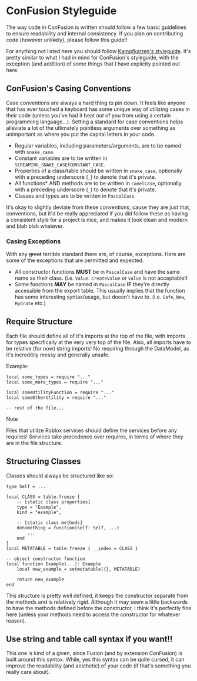 # ConFusion Styleguide

The way code in ConFusion is written should follow a few basic guidelines to ensure readability and internal consistency.
If you plan on contributing code (however unlikely), please follow this guide!!

For anything not listed here you should follow [Kampfkarren's styleguide](https://github.com/Kampfkarren/kampfkarren-luau-guidelines). It's pretty similar to what I had in mind for ConFusion's styleguide, with the exception (and addition) of some things that I have explicity pointed out here.

## ConFusion's Casing Conventions
Case conventions are always a hard thing to pin down. It feels like anyone that has ever touched a keyboard has some unique way of utilizing cases in their code (unless you've had it beat out of you from using a certain programming language...).
Setting a standard for case conventions helps alleviate a lot of the ultimately pointless arguments over something as unimportant as where you put the capital letters in your code.

- Regular variables, including parameters/arguments, are to be named with `snake_case`.
- Constant variables are to be written in `SCREAMING_SNAKE_CASE`/`CONSTANT_CASE`.
- Properties of a class/table should be written in `snake_case`, optionally with a preceding underscore (`_`) to denote that it's private.
- All functions* AND methods are to be written in `camelCase`, optionally with a preceding underscore (`_`) to denote that it's private.
- Classes and types are to be written in `PascalCase`.

It's okay to slightly deviate from these conventions, cause they are just that, conventions, but it'd be really appreciated if you did follow these as having a consistent style for a project is nice, and makes it look clean and modern and blah blah whatever.

### Casing Exceptions
With any ~~great~~ terrible standard there are, of course, exceptions. Here are some of the exceptions that are permitted and expected.
- All constructor functions **MUST** be in `PascalCase` and have the same name as their class. (i.e. `Value`. `createValue` or `value` is not acceptable!)
- Some functions **MAY** be named in `PascalCase` **IF** they're directly accessible from the export table. This usually implies that the function has some interesting syntax/usage, but doesn't have to. (i.e. `Safe`, `New`, `Hydrate` etc.)

## Require Structure
Each file should define all of it's imports at the top of the file, with imports for types specifically at the very very top of the file.
Also, all imports have to be relative (for now) string imports! No requiring through the DataModel, as it's incredibly messy and generally unsafe.

Example:
```luau
local some_types = require "..."
local some_more_types = require "..."

local someUtilityFunction = require "..."
local someOtherUtility = require "..."

-- rest of the file...
```

> [!NOTE]
> Files that utilize Roblox services should define the services before any requires! Services take precedence over requires, in terms of where they are in the file structure.

## Structuring Classes
Classes should always be structured like so:
```luau
type Self = ...

local CLASS = table.freeze {
	-- [static class properties]
	type = "Example",
	kind = "example",
	
	-- [static class methods]
	doSomething = function(self: Self, ...)
		...
	end
}
local METATABLE = table.freeze { __index = CLASS }

-- object constructor function
local function Example(...): Example
	local new_example = setmetatable({}, METATABLE)
	
	return new_example
end
```

This structure is pretty well defined, it keeps the constructor separate from the methods and is relatively rigid. Although it may seem a little backwards to have the methods defined before the constructor, I think it's perfectly fine here (unless your methods need to access the constructor for whatever reason).

## Use string and table call syntax if you want!!
This one is kind of a given, since Fusion (and by extension ConFusion) is built around this syntax. While, yes this syntax can be quite cursed, it can improve the readability (and aesthetic) of your code (if that's something you really care about).